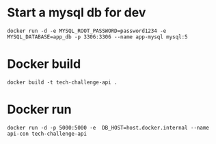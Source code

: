 # Start a mysql db for dev
`docker run -d -e MYSQL_ROOT_PASSWORD=password1234 -e MYSQL_DATABASE=app_db -p 3306:3306 --name app-mysql mysql:5`

# Docker build
`docker build -t tech-challenge-api .`

# Docker run
`docker run -d -p 5000:5000 -e  DB_HOST=host.docker.internal --name api-con tech-challenge-api`